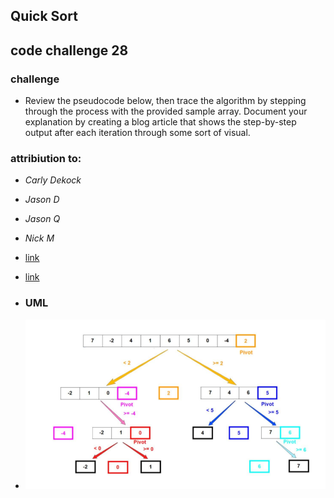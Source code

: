 ## Quick Sort


## code challenge 28



### challenge


- Review the pseudocode below, then trace the algorithm by stepping through the process with the provided sample array. Document your explanation by creating a blog article that shows the step-by-step output after each iteration through some sort of visual.







### attribiution to:


- *Carly Dekock*
- *Jason D*
- *Jason Q*
- *Nick M*



- [link](https://www.guru99.com/quicksort-in-javascript.html)

- [link](https://stackabuse.com/quicksort-in-javascript/)

- ### UML

- ![UML](../assets/code28.png)